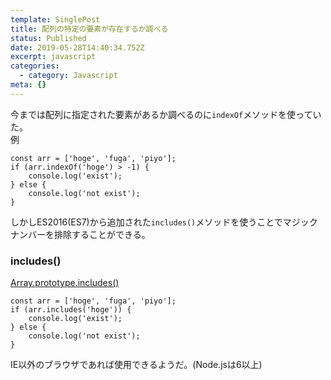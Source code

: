 ```yaml
---
template: SinglePost
title: 配列の特定の要素が存在するか調べる
status: Published
date: 2019-05-28T14:40:34.752Z
excerpt: javascript
categories:
  - category: Javascript
meta: {}
---
```

今までは配列に指定された要素があるか調べるのに`indexOf`メソッドを使っていた。  
例
```
const arr = ['hoge', 'fuga', 'piyo'];
if (arr.indexOf('hoge') > -1) {
	console.log('exist');
} else {
	console.log('not exist');
}
```

しかしES2016(ES7)から追加された`includes()`メソッドを使うことでマジックナンバーを排除することができる。

### includes()
[Array​.prototype​.includes()
](https://developer.mozilla.org/ja/docs/Web/JavaScript/Reference/Global_Objects/Array/includes)

```
const arr = ['hoge', 'fuga', 'piyo'];
if (arr.includes('hoge')) {
	console.log('exist');
} else {
	console.log('not exist');
}
```
IE以外のブラウザであれば使用できるようだ。(Node.jsは6以上)
